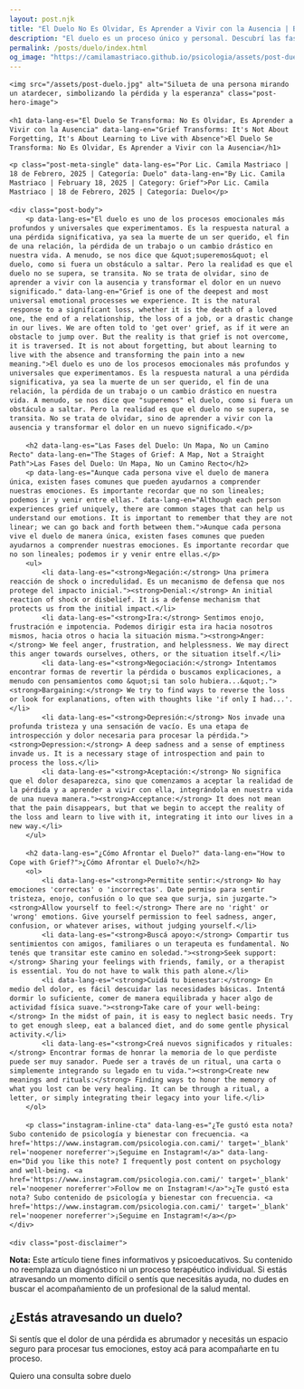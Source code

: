 ```yaml
---
layout: post.njk
title: "El Duelo No Es Olvidar, Es Aprender a Vivir con la Ausencia | Blog Camila Mastriaco"
description: "El duelo es un proceso único y personal. Descubrí las fases del duelo y cómo podés transitarlo de una manera compasiva, aprendiendo a vivir con la ausencia."
permalink: /posts/duelo/index.html
og_image: "https://camilamastriaco.github.io/psicologia/assets/post-duelo.jpg"
---
```



    <img src="/assets/post-duelo.jpg" alt="Silueta de una persona mirando un atardecer, simbolizando la pérdida y la esperanza" class="post-hero-image">
    
    <h1 data-lang-es="El Duelo Se Transforma: No Es Olvidar, Es Aprender a Vivir con la Ausencia" data-lang-en="Grief Transforms: It's Not About Forgetting, It's About Learning to Live with Absence">El Duelo Se Transforma: No Es Olvidar, Es Aprender a Vivir con la Ausencia</h1>
<div id="share-buttons-container"></div>

    <p class="post-meta-single" data-lang-es="Por Lic. Camila Mastriaco | 18 de Febrero, 2025 | Categoría: Duelo" data-lang-en="By Lic. Camila Mastriaco | February 18, 2025 | Category: Grief">Por Lic. Camila Mastriaco | 18 de Febrero, 2025 | Categoría: Duelo</p>
    
    <div class="post-body">
        <p data-lang-es="El duelo es uno de los procesos emocionales más profundos y universales que experimentamos. Es la respuesta natural a una pérdida significativa, ya sea la muerte de un ser querido, el fin de una relación, la pérdida de un trabajo o un cambio drástico en nuestra vida. A menudo, se nos dice que &quot;superemos&quot; el duelo, como si fuera un obstáculo a saltar. Pero la realidad es que el duelo no se supera, se transita. No se trata de olvidar, sino de aprender a vivir con la ausencia y transformar el dolor en un nuevo significado." data-lang-en="Grief is one of the deepest and most universal emotional processes we experience. It is the natural response to a significant loss, whether it is the death of a loved one, the end of a relationship, the loss of a job, or a drastic change in our lives. We are often told to 'get over' grief, as if it were an obstacle to jump over. But the reality is that grief is not overcome, it is traversed. It is not about forgetting, but about learning to live with the absence and transforming the pain into a new meaning.">El duelo es uno de los procesos emocionales más profundos y universales que experimentamos. Es la respuesta natural a una pérdida significativa, ya sea la muerte de un ser querido, el fin de una relación, la pérdida de un trabajo o un cambio drástico en nuestra vida. A menudo, se nos dice que "superemos" el duelo, como si fuera un obstáculo a saltar. Pero la realidad es que el duelo no se supera, se transita. No se trata de olvidar, sino de aprender a vivir con la ausencia y transformar el dolor en un nuevo significado.</p>

        <h2 data-lang-es="Las Fases del Duelo: Un Mapa, No un Camino Recto" data-lang-en="The Stages of Grief: A Map, Not a Straight Path">Las Fases del Duelo: Un Mapa, No un Camino Recto</h2>
        <p data-lang-es="Aunque cada persona vive el duelo de manera única, existen fases comunes que pueden ayudarnos a comprender nuestras emociones. Es importante recordar que no son lineales; podemos ir y venir entre ellas." data-lang-en="Although each person experiences grief uniquely, there are common stages that can help us understand our emotions. It is important to remember that they are not linear; we can go back and forth between them.">Aunque cada persona vive el duelo de manera única, existen fases comunes que pueden ayudarnos a comprender nuestras emociones. Es importante recordar que no son lineales; podemos ir y venir entre ellas.</p>
        <ul>
            <li data-lang-es="<strong>Negación:</strong> Una primera reacción de shock o incredulidad. Es un mecanismo de defensa que nos protege del impacto inicial."><strong>Denial:</strong> An initial reaction of shock or disbelief. It is a defense mechanism that protects us from the initial impact.</li>
            <li data-lang-es="<strong>Ira:</strong> Sentimos enojo, frustración e impotencia. Podemos dirigir esta ira hacia nosotros mismos, hacia otros o hacia la situación misma."><strong>Anger:</strong> We feel anger, frustration, and helplessness. We may direct this anger towards ourselves, others, or the situation itself.</li>
            <li data-lang-es="<strong>Negociación:</strong> Intentamos encontrar formas de revertir la pérdida o buscamos explicaciones, a menudo con pensamientos como &quot;si tan solo hubiera...&quot;."><strong>Bargaining:</strong> We try to find ways to reverse the loss or look for explanations, often with thoughts like 'if only I had...'.</li>
            <li data-lang-es="<strong>Depresión:</strong> Nos invade una profunda tristeza y una sensación de vacío. Es una etapa de introspección y dolor necesaria para procesar la pérdida."><strong>Depression:</strong> A deep sadness and a sense of emptiness invade us. It is a necessary stage of introspection and pain to process the loss.</li>
            <li data-lang-es="<strong>Aceptación:</strong> No significa que el dolor desaparezca, sino que comenzamos a aceptar la realidad de la pérdida y a aprender a vivir con ella, integrándola en nuestra vida de una nueva manera."><strong>Acceptance:</strong> It does not mean that the pain disappears, but that we begin to accept the reality of the loss and learn to live with it, integrating it into our lives in a new way.</li>
        </ul>

        <h2 data-lang-es="¿Cómo Afrontar el Duelo?" data-lang-en="How to Cope with Grief?">¿Cómo Afrontar el Duelo?</h2>
        <ol>
            <li data-lang-es="<strong>Permitite sentir:</strong> No hay emociones 'correctas' o 'incorrectas'. Date permiso para sentir tristeza, enojo, confusión o lo que sea que surja, sin juzgarte."><strong>Allow yourself to feel:</strong> There are no 'right' or 'wrong' emotions. Give yourself permission to feel sadness, anger, confusion, or whatever arises, without judging yourself.</li>
            <li data-lang-es="<strong>Buscá apoyo:</strong> Compartir tus sentimientos con amigos, familiares o un terapeuta es fundamental. No tenés que transitar este camino en soledad."><strong>Seek support:</strong> Sharing your feelings with friends, family, or a therapist is essential. You do not have to walk this path alone.</li>
            <li data-lang-es="<strong>Cuidá tu bienestar:</strong> En medio del dolor, es fácil descuidar las necesidades básicas. Intentá dormir lo suficiente, comer de manera equilibrada y hacer algo de actividad física suave."><strong>Take care of your well-being:</strong> In the midst of pain, it is easy to neglect basic needs. Try to get enough sleep, eat a balanced diet, and do some gentle physical activity.</li>
            <li data-lang-es="<strong>Creá nuevos significados y rituales:</strong> Encontrar formas de honrar la memoria de lo que perdiste puede ser muy sanador. Puede ser a través de un ritual, una carta o simplemente integrando su legado en tu vida."><strong>Create new meanings and rituals:</strong> Finding ways to honor the memory of what you lost can be very healing. It can be through a ritual, a letter, or simply integrating their legacy into your life.</li>
        </ol>
        
        <p class="instagram-inline-cta" data-lang-es="¿Te gustó esta nota? Subo contenido de psicología y bienestar con frecuencia. <a href='https://www.instagram.com/psicologia.con.cami/' target='_blank' rel='noopener noreferrer'>¡Seguime en Instagram!</a>" data-lang-en="Did you like this note? I frequently post content on psychology and well-being. <a href='https://www.instagram.com/psicologia.con.cami/' target='_blank' rel='noopener noreferrer'>Follow me on Instagram!</a>">¿Te gustó esta nota? Subo contenido de psicología y bienestar con frecuencia. <a href='https://www.instagram.com/psicologia.con.cami/' target='_blank' rel='noopener noreferrer'>¡Seguime en Instagram!</a></p>
    </div>
    
    <div class="post-disclaimer">
<p data-lang-es="<strong>Nota:</strong> Este artículo tiene fines informativos y psicoeducativos. Su contenido no reemplaza un diagnóstico ni un proceso terapéutico individual. Si estás atravesando un momento difícil o sentís que necesitás ayuda, no dudes en buscar el acompañamiento de un profesional de la salud mental." data-lang-en="<strong>Disclaimer:</strong> This article is for informational and psychoeducational purposes only. It is not a substitute for a professional diagnosis or an individual therapeutic process. If you are going through a difficult time or feel you need help, do not hesitate to seek support from a mental health professional.">
<strong>Nota:</strong> Este artículo tiene fines informativos y psicoeducativos. Su contenido no reemplaza un diagnóstico ni un proceso terapéutico individual. Si estás atravesando un momento difícil o sentís que necesitás ayuda, no dudes en buscar el acompañamiento de un profesional de la salud mental.
</p>
</div>

<section id="cta-post" class="animate-on-scroll">
        <h2 data-lang-es="¿Estás atravesando un duelo?" data-lang-en="Are you going through a grieving process?">¿Estás atravesando un duelo?</h2>
        <p data-lang-es="Si sentís que el dolor de una pérdida es abrumador y necesitás un espacio seguro para procesar tus emociones, estoy acá para acompañarte en tu proceso." data-lang-en="If you feel that the pain of a loss is overwhelming and you need a safe space to process your emotions, I am here to accompany you in your process.">Si sentís que el dolor de una pérdida es abrumador y necesitás un espacio seguro para procesar tus emociones, estoy acá para acompañarte en tu proceso.</p>
        <a 
            class="btn whatsapp-trigger" 
            data-location="post_duelo_cta" 
            target="_blank" 
            rel="noopener noreferrer" 
            data-lang-es="Quiero una consulta sobre duelo" 
            data-lang-en="I want a consultation about grief" 
            data-whatsapp-es="Hola Camila, leí tu nota sobre el duelo y quisiera consultarte sobre las sesiones." 
            data-whatsapp-en="Hi Camila, I read your note about grief and would like to ask about the sessions." 
        >Quiero una consulta sobre duelo</a>
    </section>
